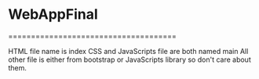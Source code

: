 # WebAppFinal
=====================================

HTML file name is index
CSS and JavaScripts file are both named main
All other file is either from bootstrap or JavaScripts library so don't care about them.
